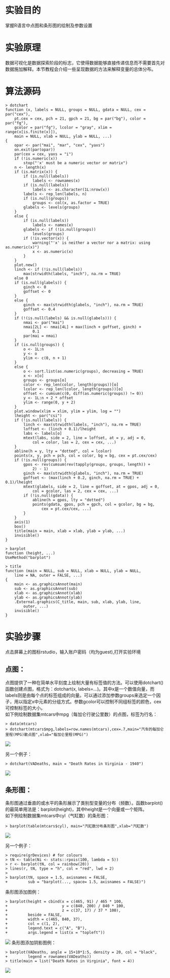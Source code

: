 # 实验目的

掌握R语言中点图和条形图的绘制及参数设置

# 实验原理

数据可视化是数据探索阶段的标志，它使得数据能够直接传递信息而不需要首先对数据施加解释。本节教程会介绍一些呈现数据的方法来解释变量的总体分布。

# 算法源码
```
> dotchart
function (x, labels = NULL, groups = NULL, gdata = NULL, cex = par("cex"), 
    pt.cex = cex, pch = 21, gpch = 21, bg = par("bg"), color = par("fg"), 
    gcolor = par("fg"), lcolor = "gray", xlim = range(x[is.finite(x)]), 
    main = NULL, xlab = NULL, ylab = NULL, ...) 
{
    opar <- par("mai", "mar", "cex", "yaxs")
    on.exit(par(opar))
    par(cex = cex, yaxs = "i")
    if (!is.numeric(x)) 
        stop("'x' must be a numeric vector or matrix")
    n <- length(x)
    if (is.matrix(x)) {
        if (is.null(labels)) 
            labels <- rownames(x)
        if (is.null(labels)) 
            labels <- as.character(1L:nrow(x))
        labels <- rep_len(labels, n)
        if (is.null(groups)) 
            groups <- col(x, as.factor = TRUE)
        glabels <- levels(groups)
    }
    else {
        if (is.null(labels)) 
            labels <- names(x)
        glabels <- if (!is.null(groups)) 
            levels(groups)
        if (!is.vector(x)) {
            warning("'x' is neither a vector nor a matrix: using as.numeric(x)")
            x <- as.numeric(x)
        }
    }
    plot.new()
    linch <- if (!is.null(labels)) 
        max(strwidth(labels, "inch"), na.rm = TRUE)
    else 0
    if (is.null(glabels)) {
        ginch <- 0
        goffset <- 0
    }
    else {
        ginch <- max(strwidth(glabels, "inch"), na.rm = TRUE)
        goffset <- 0.4
    }
    if (!(is.null(labels) && is.null(glabels))) {
        nmai <- par("mai")
        nmai[2L] <- nmai[4L] + max(linch + goffset, ginch) + 
            0.1
        par(mai = nmai)
    }
    if (is.null(groups)) {
        o <- 1L:n
        y <- o
        ylim <- c(0, n + 1)
    }
    else {
        o <- sort.list(as.numeric(groups), decreasing = TRUE)
        x <- x[o]
        groups <- groups[o]
        color <- rep_len(color, length(groups))[o]
        lcolor <- rep_len(lcolor, length(groups))[o]
        offset <- cumsum(c(0, diff(as.numeric(groups)) != 0))
        y <- 1L:n + 2 * offset
        ylim <- range(0, y + 2)
    }
    plot.window(xlim = xlim, ylim = ylim, log = "")
    lheight <- par("csi")
    if (!is.null(labels)) {
        linch <- max(strwidth(labels, "inch"), na.rm = TRUE)
        loffset <- (linch + 0.1)/lheight
        labs <- labels[o]
        mtext(labs, side = 2, line = loffset, at = y, adj = 0, 
            col = color, las = 2, cex = cex, ...)
    }
    abline(h = y, lty = "dotted", col = lcolor)
    points(x, y, pch = pch, col = color, bg = bg, cex = pt.cex/cex)
    if (!is.null(groups)) {
        gpos <- rev(cumsum(rev(tapply(groups, groups, length)) + 
            2) - 1)
        ginch <- max(strwidth(glabels, "inch"), na.rm = TRUE)
        goffset <- (max(linch + 0.2, ginch, na.rm = TRUE) + 0.1)/lheight
        mtext(glabels, side = 2, line = goffset, at = gpos, adj = 0, 
            col = gcolor, las = 2, cex = cex, ...)
        if (!is.null(gdata)) {
            abline(h = gpos, lty = "dotted")
            points(gdata, gpos, pch = gpch, col = gcolor, bg = bg, 
                cex = pt.cex/cex, ...)
        }
    }
    axis(1)
    box()
    title(main = main, xlab = xlab, ylab = ylab, ...)
    invisible()
}

> barplot
function (height, ...) 
UseMethod("barplot")

> title
function (main = NULL, sub = NULL, xlab = NULL, ylab = NULL, 
    line = NA, outer = FALSE, ...) 
{
    main <- as.graphicsAnnot(main)
    sub <- as.graphicsAnnot(sub)
    xlab <- as.graphicsAnnot(xlab)
    ylab <- as.graphicsAnnot(ylab)
    .External.graphics(C_title, main, sub, xlab, ylab, line, 
        outer, ...)
    invisible()
}
```

# 实验步骤

点击屏幕上的图标rstudio，输入账户密码（均为guest),打开实验环境

## 点图：

点图提供了一种在简单水平刻度上绘制大量有标签值的方法。可以使用dotchart\(\)函数创建点图，格式为：dotchart\(x, labels=…\)。其中x是一个数值向量，而labels则是由每个点的标签组成的向量。可以通过添加参数groups来选定一个因子，用以指定x中元素的分组方式。参数gcolor可以控制不同组标签的颜色，cex可控制标签的大小。  
如下例绘制数据集mtcars中mpg（每加仑行驶公里数）的点图，标签为行名：

```
> data(mtcars)
> dotchart(mtcars$mpg,labels=row.names(mtcars),cex=.7,main="汽车的每加仑里程(MPG)散点图",xlab="每加仑里程(MPG)")
```

![](/images/1-2-6-1_20171107073239.039.jpeg)

另一个例子：

```
> dotchart(VADeaths, main = "Death Rates in Virginia - 1940")
```

![](/images/1-2-6-2_20171107073545.045.jpg)

## 条形图：

条形图通过垂直的或水平的条形展示了类别型变量的分布（频数）。函数barplot\(\)的最简单用法是：barplot\(height\)，其中height是一个向量或一个矩阵。  
如下例绘制数据集mtcars中cyl（气缸数）的条形图：

```
> barplot(table(mtcars$cyl), main="汽缸数分布条形图",xlab="汽缸数")
```

![](/images/1-2-6-3_20171107073633.033.jpeg)

另一个例子：

```
> require(grDevices) # for colours
> tN <- table(Ni <- stats::rpois(100, lambda = 5))
> r <- barplot(tN, col = rainbow(20))
> lines(r, tN, type = "h", col = "red", lwd = 2)
> 
> barplot(tN, space = 1.5, axisnames = FALSE,
+         sub = "barplot(..., space= 1.5, axisnames = FALSE)")
```

条形图添加图例：

```
> barplot(height = cbind(x = c(465, 91) / 465 * 100,
+                        y = c(840, 200) / 840 * 100,
+                        z = c(37, 17) / 37 * 100),
+         beside = FALSE,
+         width = c(465, 840, 37),
+         col = c(1, 2),
+         legend.text = c("A", "B"),
+         args.legend = list(x = "topleft"))
```

![](/images/1-2-6-4_20171107073758.058.jpg)
条形图添加阴影图例：

```
> barplot(VADeaths, angle = 15+10*1:5, density = 20, col = "black",
+         legend = rownames(VADeaths))
> title(main = list("Death Rates in Virginia", font = 4))
```

![](/images/1-2-6-5_20171107073928.028.jpeg)